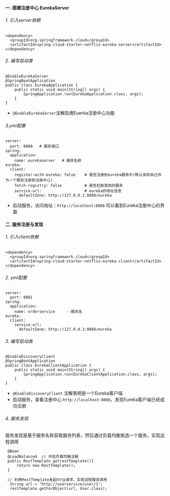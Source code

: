 #### 一. 搭建注册中心 EurekaServer
###### 1. 引入server依赖
```
<dependency>
  <groupId>org.springframework.cloud</groupId>
  <artifactId>spring-cloud-starter-netflix-eureka-server</artifactId>
</dependency>
```
###### 2. 编写启动类
```
@EnableEurekaServer
@SpringBootApplication
public class EurekaApplication {
    public static void main(String[] args) {
        SpringApplication.run(EurekaApplication.class, args);
    }
}
```

* `@EnableEurekaServer`注解启用Euerka注册中心功能

###### 3.yml配置
```
server:
  port: 8088   # 服务端口
spring:
  application:
    name: eurekaserver   # 服务名称
eureka:
  client:
    register-with-eureka: false    # 是否注册到eureka服务中(默认会将自己作为一个服务注册到注册中心)
    fetch-registry: false          # 是否拉取其他的服务
    service-url:                   # eureka的地址信息
      defaultZone: http://127.0.0.1:8088/eureka
```

* 启动服务，访问地址：`http://localhost:8088`  可以看到Eureka注册中心的界面
 
#### 二. 服务注册与发现
###### 1. 引入client依赖
```
<dependency>
  <groupId>org.springframework.cloud</groupId>
  <artifactId>spring-cloud-starter-netflix-eureka-client</artifactId>
</dependency>
```
###### 2. yml配置
```
server:
  port: 8081
spring:
  application:
    name: orderservice     --服务名
eureka:
  client:
    service-url:  
      defaultZone: http://127.0.0.1:8088/eureka
```

###### 3. 编写启动类
```
@EnableDiscoveryClient
@SpringBootApplication
public class EurekaClientApplication {
    public static void main(String[] args) {
        SpringApplication.run(EurekaClientApplication.class, args);
    }
}
```

* `@EnableDiscoveryClient` 注解表明是一个Eureka客户端
* 启动服务，查看注册中心 `http://localhost:8088`，发现Eureka客户端已经成功注册


###### 4. 服务发现
服务发现是基于服务名称获取服务列表，然后通过负载均衡挑选一个服务，实现远程调用

```
 @Bean
 @LoadBalanced  // 开启负载均衡注解
 public RestTemplate getrestTemplate(){
     return new RestTemplate();
 }
 
 // 利用RestTemplate发起http请求，实现远程服务调用
  String url = "http://userservice/user/1";
  restTemplate.getForObject(url, User.class);
```

